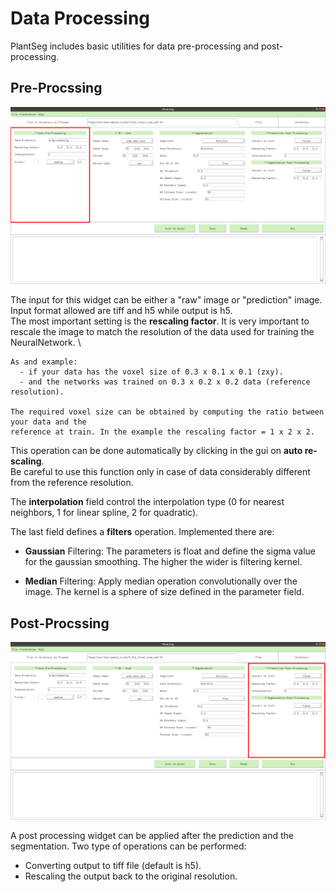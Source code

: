 # Data Processing 
PlantSeg includes basic utilities for data pre-processing and post-processing. 

## Pre-Procssing
![alt text](./images/preprocessing.png)

The input for this widget can be either a "raw" image or "prediction" image. 
Input format allowed are tiff and h5 while output is h5. \
The most important setting is the **rescaling factor**. It is very important to rescale the image to 
match the resolution of the data used for training the NeuralNetwork. \
```
As and example:
  - if your data has the voxel size of 0.3 x 0.1 x 0.1 (zxy).
  - and the networks was trained on 0.3 x 0.2 x 0.2 data (reference resolution).

The required voxel size can be obtained by computing the ratio between your data and the
reference at train. In the example the rescaling factor = 1 x 2 x 2. 
```
This operation can be done automatically by clicking in the gui on **auto re-scaling**. \
Be careful to use this function only in case of data considerably different from 
the reference resolution.

The **interpolation** field control the interpolation type (0 for nearest neighbors, 1 for linear spline, 
2 for quadratic).

The last field defines a **filters** operation. Implemented there are:
* **Gaussian** Filtering: The parameters is float and define the sigma value for the gaussian smoothing. 
The higher the wider is filtering kernel.

* **Median** Filtering: Apply median operation convolutionally over the image.
 The kernel is a sphere of size defined in the parameter field.

## Post-Procssing
![alt text](./images/postprocessing.png)

A post processing widget can be applied after the prediction and the segmentation.
Two type of operations can be performed:
 * Converting output to tiff file (default is h5). 
 * Rescaling the output back to the original resolution. 
